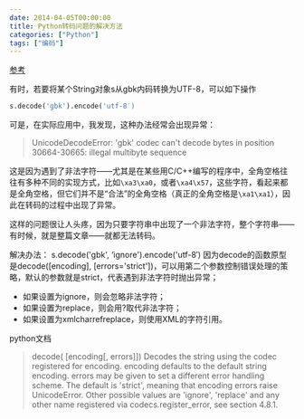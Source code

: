 ```yaml
---
date: 2014-04-05T00:00:00
title: Python转码问题的解决方法
categories: ["Python"]
tags: ["编码"]
---
```


[参考](http://www.jb51.net/article/16104.htm)

有时，若要将某个String对象s从gbk内码转换为UTF-8，可以如下操作
``` python
s.decode('gbk').encode('utf-8′)
```

<!-- more -->

可是，在实际应用中，我发现，这种办法经常会出现异常：

>UnicodeDecodeError: 'gbk' codec can't decode bytes in position 30664-30665: illegal multibyte sequence

这是因为遇到了非法字符——尤其是在某些用C/C++编写的程序中，全角空格往往有多种不同的实现方式，比如`\xa3\xa0`，或者`\xa4\x57`，这些字符，看起来都是全角空格，但它们并不是“合法”的全角空格（真正的全角空格是`\xa1\xa1`），因此在转码的过程中出现了异常。

这样的问题很让人头疼，因为只要字符串中出现了一个非法字符，整个字符串——有时候，就是整篇文章——就都无法转码。

解决办法：
s.decode('gbk', ‘ignore').encode('utf-8′)
因为decode的函数原型是decode([encoding], [errors='strict'])，可以用第二个参数控制错误处理的策略，默认的参数就是strict，代表遇到非法字符时抛出异常；

- 如果设置为ignore，则会忽略非法字符；
- 如果设置为replace，则会用?取代非法字符；
- 如果设置为xmlcharrefreplace，则使用XML的字符引用。

python文档

>decode( [encoding[, errors]])
Decodes the string using the codec registered for encoding. encoding defaults to the default string encoding. errors may be given to set a different error handling scheme. The default is 'strict', meaning that encoding errors raise UnicodeError. Other possible values are 'ignore', 'replace' and any other name registered via codecs.register_error, see section 4.8.1.
